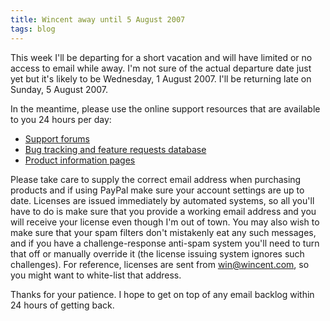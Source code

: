 ```yaml
---
title: Wincent away until 5 August 2007
tags: blog
---
```


This week I'll be departing for a short vacation and will have limited or no access to email while away. I'm not sure of the actual departure date just yet but it's likely to be Wednesday, 1 August 2007. I'll be returning late on Sunday, 5 August 2007.

In the meantime, please use the online support resources that are available to you 24 hours per day:

-   [Support forums](http://www.wincent.com/a/support/forums/)
-   [Bug tracking and feature requests database](http://www.wincent.com/a/support/bugs/)
-   [Product information pages](http://www.wincent.com/a/products/)

Please take care to supply the correct email address when purchasing products and if using PayPal make sure your account settings are up to date. Licenses are issued immediately by automated systems, so all you'll have to do is make sure that you provide a working email address and you will receive your license even though I'm out of town. You may also wish to make sure that your spam filters don't mistakenly eat any such messages, and if you have a challenge-response anti-spam system you'll need to turn that off or manually override it (the license issuing system ignores such challenges). For reference, licenses are sent from <win@wincent.com>, so you might want to white-list that address.

Thanks for your patience. I hope to get on top of any email backlog within 24 hours of getting back.
